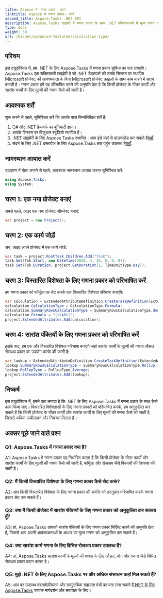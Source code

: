 ```yaml
---
title: Aspose में गणना प्रकार। कार्य
linktitle: Aspose में गणना प्रकार। कार्य
second_title: Aspose.Tasks .NET API
description: Aspose.Tasks लाइब्रेरी में गणना प्रकार के साथ .NET परियोजनाओं में मूल्य गणना को अनुकूलित करना सीखें।
type: docs
weight: 30
url: /hi/net/advanced-features/calculation-type/
---
```

## परिचय

इस ट्यूटोरियल में, हम .NET के लिए Aspose.Tasks में गणना प्रकार सुविधा का पता लगाएंगे। Aspose.Tasks एक शक्तिशाली लाइब्रेरी है जो .NET डेवलपर्स को उनके सिस्टम पर स्थापित Microsoft प्रोजेक्ट की आवश्यकता के बिना Microsoft प्रोजेक्ट फ़ाइलों के साथ काम करने में सक्षम बनाती है। गणना प्रकार हमें यह परिभाषित करने की अनुमति देता है कि किसी प्रोजेक्ट के भीतर कार्यों और सारांश कार्यों के लिए मूल्यों की गणना कैसे की जाती है।

## आवश्यक शर्तें

शुरू करने से पहले, सुनिश्चित करें कि आपके पास निम्नलिखित शर्तें हैं:

1. C# और .NET फ्रेमवर्क का बुनियादी ज्ञान।
2. आपके सिस्टम पर विज़ुअल स्टूडियो स्थापित है।
3.  .NET लाइब्रेरी के लिए Aspose.Tasks स्थापित। आप इसे यहां से डाउनलोड कर सकते हैं[यहाँ](https://releases.aspose.com/tasks/net/).
4.  संदर्भ के लिए .NET दस्तावेज़ के लिए Aspose.Tasks तक पहुंच उपलब्ध है[यहाँ](https://reference.aspose.com/tasks/net/).

## नामस्थान आयात करें

उदाहरण में गोता लगाने से पहले, आवश्यक नामस्थान आयात करना सुनिश्चित करें:

```csharp
using Aspose.Tasks;
using System;


```

## चरण 1: एक नया प्रोजेक्ट बनाएं

सबसे पहले, आइए एक नया प्रोजेक्ट ऑब्जेक्ट बनाएं:

```csharp
var project = new Project();
```

## चरण 2: एक कार्य जोड़ें

अब, आइए अपने प्रोजेक्ट में एक कार्य जोड़ें:

```csharp
var task = project.RootTask.Children.Add("Task");
task.Set(Tsk.Start, new DateTime(2020, 4, 16, 8, 0, 0));
task.Set(Tsk.Duration, project.GetDuration(1, TimeUnitType.Day));
```

## चरण 3: विस्तारित विशेषता के लिए गणना प्रकार को परिभाषित करें

हम गणना प्रकार को फॉर्मूला पर सेट करके एक विस्तारित विशेषता परिभाषा बनाएंगे:

```csharp
var calculation = ExtendedAttributeDefinition.CreateTaskDefinition(ExtendedAttributeTask.Date5, null);
calculation.CalculationType = CalculationType.Formula;
calculation.SummaryRowsCalculationType = SummaryRowsCalculationType.UseFormula;
calculation.Formula = "[stARt]";
project.ExtendedAttributes.Add(calculation);
```

## चरण 4: सारांश पंक्तियों के लिए गणना प्रकार को परिभाषित करें

इसके बाद, हम एक और विस्तारित विशेषता परिभाषा बनाएंगे जहां सारांश कार्यों के मूल्यों की गणना औसत रोलअप प्रकार का उपयोग करके की जाती है:

```csharp
var lookup = ExtendedAttributeDefinition.CreateTaskDefinition(ExtendedAttributeTask.Cost1, null);
lookup.SummaryRowsCalculationType = SummaryRowsCalculationType.Rollup;
lookup.RollupType = RollupType.Average;
project.ExtendedAttributes.Add(lookup);
```

## निष्कर्ष

इस ट्यूटोरियल में, हमने पता लगाया है कि .NET के लिए Aspose.Tasks में गणना प्रकार के साथ कैसे काम किया जाए। विस्तारित विशेषताओं के लिए गणना प्रकारों को परिभाषित करके, हम अनुकूलित कर सकते हैं कि किसी प्रोजेक्ट के भीतर कार्यों और सारांश कार्यों के लिए मूल्यों की गणना कैसे की जाती है, जिससे अधिक लचीलापन और नियंत्रण मिलता है।

## अक्सर पूछे जाने वाले प्रश्न

### Q1: Aspose.Tasks में गणना प्रकार क्या है?

A1: Aspose.Tasks में गणना प्रकार यह निर्धारित करता है कि किसी प्रोजेक्ट के भीतर कार्यों और सारांश कार्यों के लिए मूल्यों की गणना कैसे की जाती है, फॉर्मूला और रोलअप जैसे विकल्पों की पेशकश की जाती है।

### Q2: मैं किसी विस्तारित विशेषता के लिए गणना प्रकार कैसे सेट करूं?

A2: आप किसी विस्तारित विशेषता के लिए गणना प्रकार की संपत्ति को तदनुसार परिभाषित करके गणना प्रकार सेट कर सकते हैं।

### Q3: क्या मैं किसी प्रोजेक्ट में सारांश पंक्तियों के लिए गणना प्रकार को अनुकूलित कर सकता हूँ?

A3: हां, Aspose.Tasks आपको सारांश पंक्तियों के लिए गणना प्रकार निर्दिष्ट करने की अनुमति देता है, जिससे आप अपनी आवश्यकताओं के आधार पर मूल्य गणना को अनुकूलित कर सकते हैं।

### Q4: क्या सारांश कार्य गणना के लिए विभिन्न रोलअप प्रकार उपलब्ध हैं?

A4: हां, Aspose.Tasks सारांश कार्यों के मूल्यों की गणना के लिए औसत, योग और गणना जैसे विभिन्न रोलअप प्रकार प्रदान करता है।

### Q5: मुझे .NET के लिए Aspose.Tasks पर और अधिक संसाधन कहां मिल सकते हैं?

 A5: आप पर उपलब्ध दस्तावेज़ीकरण और सामुदायिक सहायता मंचों का पता लगा सकते हैं[.NET के लिए Aspose.Tasks](https://reference.aspose.com/tasks/net/) व्यापक मार्गदर्शन और सहायता के लिए।